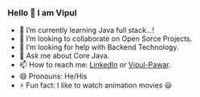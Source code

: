 ### Hello 👋 I am Vipul

<!--- 🔭 I’m currently working on ...--->

- 🌱 I’m currently learning Java full stack...!
- 👯 I’m looking to collaborate on Open Sorce Projects.
- 🤔 I’m looking for help with Backend Technology.
- 💬 Ask me about Core Java.
- 📫 How to reach me: [LinkedIn](https://www.linkedin.com/in/vipul2020) or [Vipul-Pawar](https://vipulpawar.netlify.app/).
- 😄 Pronouns: He/His
- ⚡ Fun fact: I like to watch animation movies :smiley:
